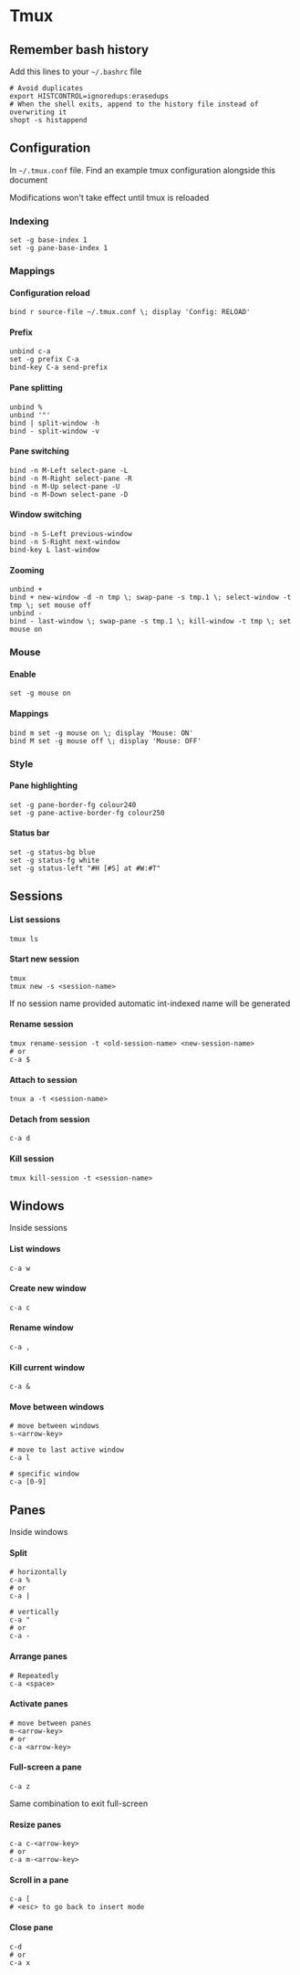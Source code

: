 # Tmux

## Remember bash history

Add this lines to your `~/.bashrc` file

```
# Avoid duplicates
export HISTCONTROL=ignoredups:erasedups
# When the shell exits, append to the history file instead of overwriting it
shopt -s histappend
```

## Configuration

In `~/.tmux.conf` file. Find an example tmux configuration alongside this document

Modifications won't take effect until tmux is reloaded

### Indexing

```
set -g base-index 1
set -g pane-base-index 1
```

### Mappings

#### Configuration reload

```
bind r source-file ~/.tmux.conf \; display 'Config: RELOAD'
```

#### Prefix

```
unbind c-a
set -g prefix C-a
bind-key C-a send-prefix
```

#### Pane splitting

```
unbind %
unbind '"'
bind | split-window -h
bind - split-window -v
```

#### Pane switching

```
bind -n M-Left select-pane -L
bind -n M-Right select-pane -R
bind -n M-Up select-pane -U
bind -n M-Down select-pane -D
```

#### Window switching

```
bind -n S-Left previous-window
bind -n S-Right next-window
bind-key L last-window
```

#### Zooming

```
unbind +
bind + new-window -d -n tmp \; swap-pane -s tmp.1 \; select-window -t tmp \; set mouse off
unbind -
bind - last-window \; swap-pane -s tmp.1 \; kill-window -t tmp \; set mouse on
```

### Mouse

#### Enable

```
set -g mouse on
```

#### Mappings

```
bind m set -g mouse on \; display 'Mouse: ON'
bind M set -g mouse off \; display 'Mouse: OFF'
```

### Style

#### Pane highlighting

```
set -g pane-border-fg colour240
set -g pane-active-border-fg colour250
```

#### Status bar

```
set -g status-bg blue
set -g status-fg white
set -g status-left "#H [#S] at #W:#T"
```

## Sessions

#### List sessions

```
tmux ls
```

#### Start new session

```
tmux
tmux new -s <session-name>
```

If no session name provided automatic int-indexed name will be generated

#### Rename session

```
tmux rename-session -t <old-session-name> <new-session-name>
# or
c-a $
```

#### Attach to session

```
tnux a -t <session-name>
```

#### Detach from session

```
c-a d
```

#### Kill session

```
tmux kill-session -t <session-name>
```

## Windows

Inside sessions

#### List windows

```
c-a w
```

#### Create new window

```
c-a c
```

#### Rename window

```
c-a ,
```

#### Kill current window

```
c-a &
```

#### Move between windows

```
# move between windows
s-<arrow-key>

# move to last active window 
c-a l

# specific window
c-a [0-9]
```

## Panes

Inside windows

#### Split

```
# horizontally
c-a %
# or
c-a |

# vertically
c-a "
# or
c-a -
```

#### Arrange panes

```
# Repeatedly
c-a <space>
```

#### Activate panes

```
# move between panes
m-<arrow-key>
# or
c-a <arrow-key>
```

#### Full-screen a pane
 
```
c-a z
```
 
Same combination to exit full-screen

#### Resize panes

```
c-a c-<arrow-key>
# or
c-a m-<arrow-key>
```

#### Scroll in a pane

```
c-a [
# <esc> to go back to insert mode
```

#### Close pane

```
c-d
# or
c-a x
```
